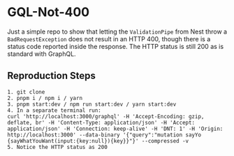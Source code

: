 # GQL-Not-400

Just a simple repo to show that letting the `ValidationPipe` from Nest throw a `BadRequestException` does not result in an HTTP 400, though there is a status code reported inside the response. The HTTP status is still 200 as is standard with GraphQL.

## Reproduction Steps

```
1. git clone
2. pnpm i / npm i / yarn
3. pnpm start:dev / npm run start:dev / yarn start:dev
4. In a separate terminal run:
curl 'http://localhost:3000/graphql' -H 'Accept-Encoding: gzip, deflate, br' -H 'Content-Type: application/json' -H 'Accept: application/json' -H 'Connection: keep-alive' -H 'DNT: 1' -H 'Origin: http://localhost:3000' --data-binary '{"query":"mutation sayYo {sayWhatYouWant(input:{key:null}){key}}"}' --compressed -v
5. Notice the HTTP status as 200
```
